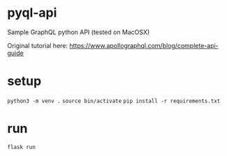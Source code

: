 # pyql-api
Sample GraphQL python API (tested on MacOSX)

Original tutorial here: https://www.apollographql.com/blog/complete-api-guide

# setup
`python3 -m venv .`
`source bin/activate`
`pip install -r requirements.txt`

# run
`flask run`
